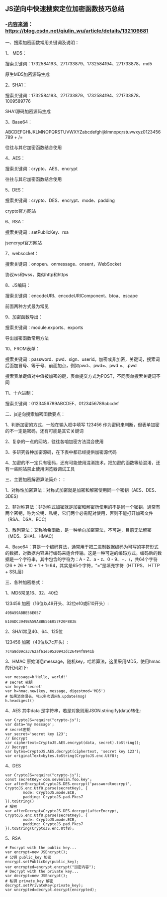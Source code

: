## JS逆向中快速搜索定位加密函数技巧总结
### -[内容来源](https://blog.csdn.net/qiulin_wu/article/details/132106681)：https://blog.csdn.net/qiulin_wu/article/details/132106681
一、搜索加密函数常用关键词及说明：

1、 MD5：

搜索关键词：1732584193、271733879、1732584194、271733878、md5

原生MD5加密源码生成

2、SHA1：

搜索关键词：1732584193、271733879、1732584194、271733878、1009589776

SHA1源码加密源码生成

3、Base64：

ABCDEFGHIJKLMNOPQRSTUVWXYZabcdefghijklmnopqrstuvwxyz0123456789 + /=

往往与其它加密函数结合使用

4、AES：

搜索关键词：crypto、AES、encrypt

往往与其它加密函数结合使用

5、DES：

搜索关键词：crypto、DES、encrypt、mode、padding

crypto官方网站

6、RSA：

搜索关键词：setPublicKey、rsa

jsencrypt官方网站

7、websocket：

搜索关键词：onopen、onmessage、onsent，WebSocket

协议ws和wss，类似http和https

8、JS编码：

搜索关键词：encodeURI、encodeURIComponent、btoa、escape

前面两种方式最为常见

9、加密函数导出：

搜索关键词：module.exports、exports

导出加密函数常用方法

10、FROM表单：

搜索关键词：password、pwd、sign、userid。加密或非加密，关键词，搜索词后面加冒号、等于号、前面加点，例如pwd:、pwd=、pwd =、.pwd

搜索表单键值对中值被加密的键，表单提交方式为POST，不同表单搜索关键词不同

11、十六进制：

搜索关键词：0123456789ABCDEF、0123456789abcdef

二、js逆向搜索加密函数要点：

1、判断加密的方式，一般在输入框中填写 123456 作为密码来判断，但表单加密的不一定是密码，还有可能是其它关键词

2、复杂的一点的网站，往往各咱加密方法混合使用

3、多研究各种加密源码，在下表中都已经提供加密源代码

4、加密的不一定只有密码，还有可能使用混淆技术，把加密的函数等给混淆，还有一些网站禁止使用浏览器调试工具

三、主要加密解密算法简介：：

1、对称性加密算法：对称式加密就是加密和解密使用同一个密钥（AES、DES、3DES）

2、非对称算法：非对称式加密就是加密和解密所使用的不是同一个密钥，通常有两个密钥，称为公钥、私钥，它们两个必需配对使用，否则不能打开加密文件（RSA、DSA、ECC）

3、散列算法：又称哈希函数，是一种单向加密算法，不可逆，目前无法解密（MD5、SHA1、HMAC）

4、Base64：算是一个编码算法，通常用于把二进制数据编码为可写的字符形式的数据，对数据内容进行编码来适合传输。这是一种可逆的编码方式。编码后的数据是一个字符串，其中包含的字符为：A - Z、a - z、0 - 9、+、/，共64个字符(26 + 26 + 10 + 1 + 1=64，其实是65个字符，“=”是填充字符（HTTPS、 HTTP + SSL层）

三、各种加密格式：

1、MD5常见16、32、40位

123456 加密（16位以49开头、32位e10或E10开头）:

`49BA59ABBE56E057`

`E10ADC3949BA59ABBE56E057F20F883E`

2、SHA1常见40、64、125位

123456 加密（40位以7c开头）:

`7c4a8d09ca3762af61e59520943dc26494f8941b`

3、HMAC
原始消息message，随机key，哈希算法，这里采用MD5，使用hmac的代码如下:

```
var message=b'Hello, world!'
# secret 密钥
var key=b'secret'
var h=hmac.new(key, message, digestmod='MD5')
# 如果消息很长，可以多次调用h.update(msg)
h.hexdigest()
```

4、AES
其中data 是字符串，若是对象则用JSON.stringify(data)转化:

```
var CryptoJS=require("crypto-js");
var data='my message';
# secret密钥
var secret='secret key 123';
// Encrypt
var ciphertext=CryptoJS.AES.encrypt(data, secret).toString();
// Decrypt
var bytes=CryptoJS.AES.decrypt(ciphertext, 'secret key 123');
var originalText=bytes.toString(CryptoJS.enc.Utf8);
```

4、DES

```
var CryptoJS=require("crypto-js");
const secretKey='com.sevenlin.foo.key';
var afterEncrypt=CryptoJS.DES.encrypt('passwordtoecrypt', CryptoJS.enc.Utf8.parse(secretKey), {
        mode: CryptoJS.mode.ECB,
        padding: CryptoJS.pad.Pkcs7
}).toString()
# 解密
var afterDecrypt=CryptoJS.DES.decrypt(afterEncrypt, CryptoJS.enc.Utf8.parse(secretKey), {
        mode: CryptoJS.mode.ECB,
        padding: CryptoJS.pad.Pkcs7
}).toString(CryptoJS.enc.Utf8);
```

5、RSA

```
# Encrypt with the public key...
var encrypt=new JSEncrypt();
# 公钥 public_key 加密
encrypt.setPublicKey(public_key);
var encrypted=encrypt.encrypt("加密内容");
# Decrypt with the private key...
var decrypt=new JSEncrypt();
# 私钥 private_key 解密
decrypt.setPrivateKey(private_key);
var uncrypted=decrypt.decrypt(encrypted);
```